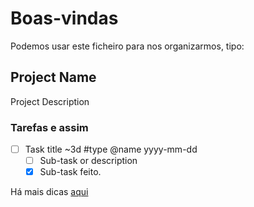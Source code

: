 # Boas-vindas

Podemos usar este ficheiro para nos organizarmos, tipo:

## Project Name
Project Description

### Tarefas e assim
- [ ] Task title ~3d #type @name yyyy-mm-dd  
  - [ ] Sub-task or description  
  - [x] Sub-task feito.  

Há mais dicas [aqui](https://gist.github.com/DrSensor/b2a674f42933b2ad6db4c6f7934b32a5)
